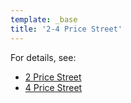 ```yaml
---
template: _base
title: '2-4 Price Street'
---
```


For details, see:

* [2 Price Street](./2_Price_Street.html)
* [4 Price Street](./4_Price_Street.html)
